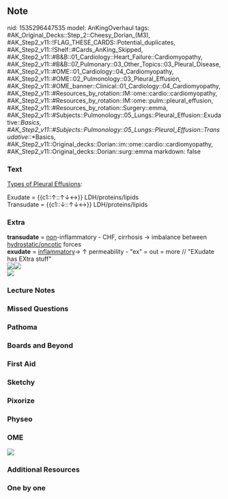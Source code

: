 ## Note
nid: 1535296447535
model: AnKingOverhaul
tags: #AK_Original_Decks::Step_2::Cheesy_Dorian_(M3), #AK_Step2_v11::!FLAG_THESE_CARDS::Potential_duplicates, #AK_Step2_v11::!Shelf::#Cards_AnKing_Skipped, #AK_Step2_v11::#B&B::01_Cardiology::Heart_Failure::Cardiomyopathy, #AK_Step2_v11::#B&B::07_Pulmonary::03_Other_Topics::03_Pleural_Disease, #AK_Step2_v11::#OME::01_Cardiology::04_Cardiomyopathy, #AK_Step2_v11::#OME::02_Pulmonology::03_Pleural_Effusion, #AK_Step2_v11::#OME_banner::Clinical::01_Cardiology::04_Cardiomyopathy, #AK_Step2_v11::#Resources_by_rotation::IM::ome::cardio::cardiomyopathy, #AK_Step2_v11::#Resources_by_rotation::IM::ome::pulm::pleural_effusion, #AK_Step2_v11::#Resources_by_rotation::Surgery::emma, #AK_Step2_v11::#Subjects::Pulmonology::05_Lungs::Pleural_Effusion::Exudative::*Basics, #AK_Step2_v11::#Subjects::Pulmonology::05_Lungs::Pleural_Effusion::Transudative*::*Basics, #AK_Step2_v11::Original_decks::Dorian::im::ome::cardio::cardiomyopathy, #AK_Step2_v11::Original_decks::Dorian::surg::emma
markdown: false

### Text
<u>Types of Pleural Effusions</u>:
<div>
  <div>
    Exudate = {{c1::↑::↑↓↔}} LDH/proteins/lipids
  </div>
  <div>
    Transudate = {{c1::↓::↑↓↔}} LDH/proteins/lipids
  </div>
</div>

### Extra
<div>
  <b>transudate</b> = <u>non</u>-inflammatory - CHF, cirrhosis →
  imbalance between <u>hydrostatic/oncotic</u> forces
</div>
<div>
  <div>
    <div>
      <b>exudate</b> = <u>inflammatory</u>→ ↑ permeability - "ex" =
      out = more // "EXudate has EXtra stuff"
    </div>
  </div>
</div>
<div><img src="paste-3620657430933.jpg"><img src="grrrr.png"></div>
<div><img src="paste-1270726204063745.jpg"></div>

### Lecture Notes


### Missed Questions


### Pathoma


### Boards and Beyond


### First Aid


### Sketchy


### Pixorize


### Physeo


### OME
<div class="ome-widget">
  <a href=
  "https://onlinemeded.org/spa/cardiology/cardiomyopathy/acquire?ref=anki">
  <img src="_OME_AnkiFlashcards_Lesson_5.png"></a>
</div>

### Additional Resources


### One by one

